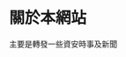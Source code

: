 # 關於本網站


主要是轉發一些資安時事及新聞
<br><br/>

<!--著作權法第9條第1項第4款規定：「下列各款不得為著作權之標的︰四、單純為傳達事實之新聞報導所作成之語文著作。 」-->


